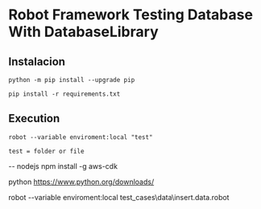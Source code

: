 # Robot Framework Testing Database With DatabaseLibrary

## Instalacion 

```
python -m pip install --upgrade pip

pip install -r requirements.txt
```

## Execution

```
robot --variable enviroment:local "test"

test = folder or file
```

-- 
nodejs 
npm install -g aws-cdk

python 
https://www.python.org/downloads/

robot --variable enviroment:local test_cases\data\insert.data.robot